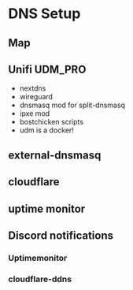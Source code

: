 # DNS Setup

## Map

## Unifi UDM_PRO

- nextdns
- wireguard
- dnsmasq mod for split-dnsmasq
- ipxe mod
- bostchicken scripts
- udm is a docker!

## external-dnsmasq


## cloudflare


## uptime monitor


## Discord notifications

### Uptimemonitor

### cloudflare-ddns
